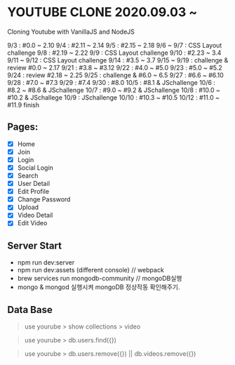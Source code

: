# YOUTUBE CLONE 2020.09.03 ~

Cloning Youtube with VanillaJS and NodeJS

9/3 : #0.0 ~ 2.10
9/4 : #2.11 ~ 2.14
9/5 : #2.15 ~ 2.18
9/6 ~ 9/7 : CSS Layout challenge
9/8 : #2.19 ~ 2.22
9/9 : CSS Layout challenge
9/10 : #2.23 ~ 3.4
9/11 ~ 9/12 : CSS Layout challenge
9/14 : #3.5 ~ 3.7
9/15 ~ 9/19 : challenge & review #0.0 ~ 2.17
9/21 : #3.8 ~ #3.12
9/22 : #4.0 ~ #5.0
9/23 : #5.0 ~ #5.2
9/24 : review #2.18 ~ 2.25
9/25 : challenge & #6.0 ~ 6.5
9/27 : #6.6 ~ #6.10
9/28 : #7.0 ~ #7.3
9/29 : #7.4
9/30 : #8.0
10/5 : #8.1 & JSchallenge
10/6 : #8.2 ~ #8.6 & JSchallenge
10/7 : #9.0 ~ #9.2 & JSchallenge
10/8 : #10.0 ~ #10.2 & JSchallege
10/9 : JSchallenge
10/10 : #10.3 ~ #10.5
10/12 : #11.0 ~ #11.9 finish

## Pages:

- [x] Home
- [x] Join
- [x] Login
- [x] Social Login
- [x] Search
- [x] User Detail
- [x] Edit Profile
- [x] Change Password
- [x] Upload
- [x] Video Detail
- [x] Edit Video

## Server Start

- npm run dev:server
- npm run dev:assets (different console) // webpack
- brew services run mongodb-community // mongoDB실행
- mongo & mongod 실행시켜 mongoDB 정상작동 확인해주기.

## Data Base

> use yourube > show collections > video

> use yourube > db.users.find({})

> use yourube > db.users.remove({}) || db.videos.remove({})
